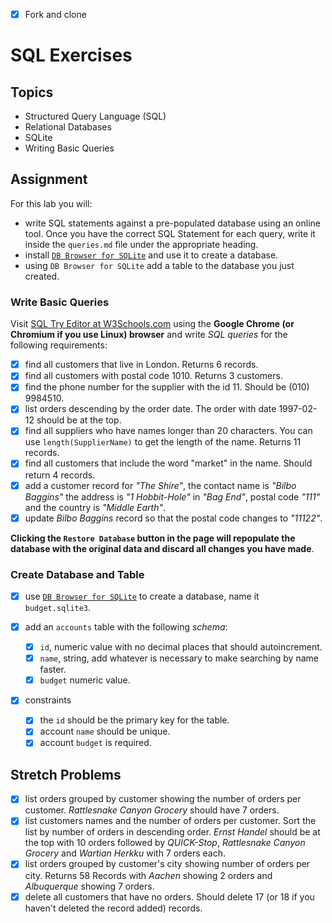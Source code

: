 - [x] Fork and clone

# SQL Exercises

## Topics

- Structured Query Language (SQL)
- Relational Databases
- SQLite
- Writing Basic Queries

## Assignment

For this lab you will:

- write SQL statements against a pre-populated database using an online tool. Once you have the correct SQL Statement for each query, write it inside the `queries.md` file under the appropriate heading.
- install [`DB Browser for SQLite`](https://sqlitebrowser.org/) and use it to create a database.
- using `DB Browser for SQLite` add a table to the database you just created.

### Write Basic Queries

Visit [SQL Try Editor at W3Schools.com](https://www.w3schools.com/Sql/tryit.asp?filename=trysql_select_top) using the **Google Chrome (or Chromium if you use Linux) browser** and write _SQL queries_ for the following requirements:

- [x] find all customers that live in London. Returns 6 records.
- [x] find all customers with postal code 1010. Returns 3 customers.
- [x] find the phone number for the supplier with the id 11. Should be (010) 9984510.
- [x] list orders descending by the order date. The order with date 1997-02-12 should be at the top.
- [x] find all suppliers who have names longer than 20 characters. You can use `length(SupplierName)` to get the length of the name. Returns 11 records.
- [x] find all customers that include the word "market" in the name. Should return 4 records.
- [x] add a customer record for _"The Shire"_, the contact name is _"Bilbo Baggins"_ the address is _"1 Hobbit-Hole"_ in _"Bag End"_, postal code _"111"_ and the country is _"Middle Earth"_.
- [x] update _Bilbo Baggins_ record so that the postal code changes to _"11122"_.

**Clicking the `Restore Database` button in the page will repopulate the database with the original data and discard all changes you have made**.

### Create Database and Table

- [x] use [`DB Browser for SQLite`](https://sqlitebrowser.org/) to create a database, name it `budget.sqlite3`.
- [x] add an `accounts` table with the following _schema_:

  - [x] `id`, numeric value with no decimal places that should autoincrement.
  - [x] `name`, string, add whatever is necessary to make searching by name faster.
  - [x] `budget` numeric value.

- [x] constraints
  - [x] the `id` should be the primary key for the table.
  - [x] account `name` should be unique.
  - [x] account `budget` is required.

## Stretch Problems

- [x] list orders grouped by customer showing the number of orders per customer. _Rattlesnake Canyon Grocery_ should have 7 orders.
- [x] list customers names and the number of orders per customer. Sort the list by number of orders in descending order. _Ernst Handel_ should be at the top with 10 orders followed by _QUICK-Stop_, _Rattlesnake Canyon Grocery_ and _Wartian Herkku_ with 7 orders each.
- [x] list orders grouped by customer's city showing number of orders per city. Returns 58 Records with _Aachen_ showing 2 orders and _Albuquerque_ showing 7 orders.
- [x] delete all customers that have no orders. Should delete 17 (or 18 if you haven't deleted the record added) records.

